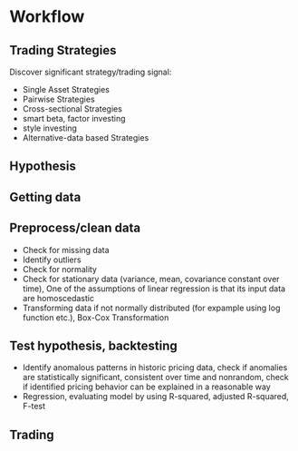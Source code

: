 # Workflow

## Trading Strategies
Discover significant strategy/trading signal:
- Single Asset Strategies
- Pairwise Strategies
- Cross-sectional Strategies
- smart beta, factor investing
- style investing
- Alternative-data based Strategies
## Hypothesis
## Getting data
## Preprocess/clean data
 - Check for missing data
 - Identify outliers
 - Check for normality
 - Check for stationary data (variance, mean, covariance constant over time), One of the assumptions of linear regression is that its input data are homoscedastic
 - Transforming data if not normally distributed (for expample using log function etc.), Box-Cox Transformation
## Test hypothesis, backtesting
- Identify anomalous patterns in historic pricing data, check if anomalies are statistically significant, consistent over time and nonrandom, check if identified pricing behavior can be explained in a reasonable way
- Regression, evaluating model by using R-squared, adjusted R-squared, F-test
## Trading
